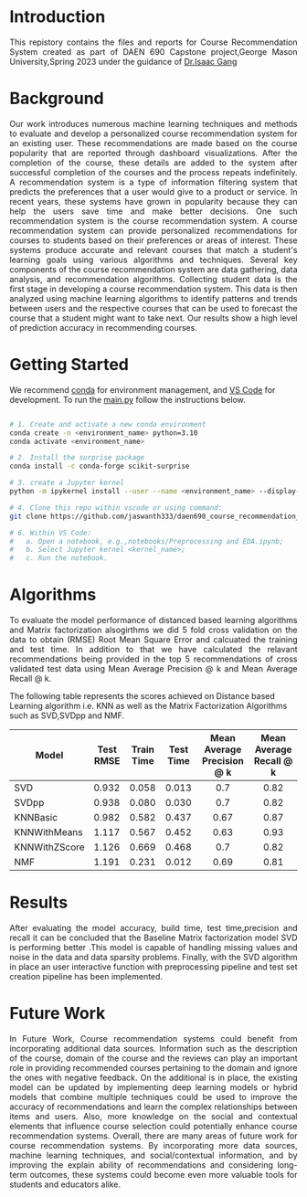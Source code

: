 # Introduction
<p align="justify"> 
This repistory contains the files and reports for Course Recommendation System created as part of DAEN 690 Capstone project,George Mason University,Spring 2023 under the guidance of <a href="MAILTO:igang@gmu.edu">Dr.Isaac Gang</a></p>

# Background
<p align="justify"> 
Our work introduces numerous machine learning techniques and methods to evaluate and develop a personalized course recommendation system for an existing user. These recommendations are made based on the course popularity that are reported through dashboard visualizations. After the completion of the course, these details are added to the system after successful completion of the courses and the process repeats indefinitely. A recommendation system is a type of information filtering system that predicts the preferences that a user would give to a product or service. In recent years, these systems have grown in popularity because they can help the users save time and make better decisions. One such recommendation system is the course recommendation system. A course recommendation system can provide personalized recommendations for courses to students based on their preferences or areas of interest. These systems produce accurate and relevant courses that match a student's learning goals using various algorithms and techniques. Several key components of the course recommendation system are data gathering, data analysis, and recommendation algorithms. Collecting student data is the first stage in developing a course recommendation system. This data is then analyzed using machine learning algorithms to identify patterns and trends between users and the respective courses that can be used to forecast the course that a student might want to take next. Our results show a high level of prediction accuracy in recommending courses.
</p>

# Getting Started

We recommend [conda](https://docs.conda.io/projects/conda/en/latest/glossary.html?highlight=environment#conda-environment) for environment management, and [VS Code](https://code.visualstudio.com/) for development. To run the [main.py](https://github.com/jaswanth333/daen690_course_recommendation_system/blob/main/main.py) follow the instructions below.


```bash

# 1. Create and activate a new conda environment
conda create -n <environment_name> python=3.10
conda activate <environment_name>

# 2. Install the surprise package
conda install -c conda-forge scikit-surprise

# 3. create a Jupyter kernel
python -m ipykernel install --user --name <environment_name> --display-name <kernel_name>

# 4. Clone this repo within vscode or using command:
git clone https://github.com/jaswanth333/daen690_course_recommendation_system

# 6. Within VS Code:
#   a. Open a notebook, e.g.,notebooks/Preprocessing and EDA.ipynb;  
#   b. Select Jupyter kernel <kernel_name>;
#   c. Run the notebook.

```
# Algorithms
<p align="justify"> 
To evaluate the model performance of distanced based learning algorithms and Matrix factorization alsogirthms we did 5 fold cross validation on the data to obtain (RMSE) Root Mean Square Error and calcuated the training and test time. In addition to that we have calculated the relavant recommendations being provided in the top 5 recommendations of cross validated test data using Mean Average Precision @ k and Mean Average Recall @ k.  

The following table represents the scores achieved on Distance based Learning algorithm i.e. KNN as well as the Matrix Factorization Algorithms such as SVD,SVDpp and NMF.
</p>

| Model         | Test RMSE | Train Time | Test Time |     Mean Average Precision @ k    |     Mean Average Recall @ k    |
|---------------|-----------|------------|-----------|:---------------------------------:|:------------------------------:|
| SVD           | 0.932     | 0.058      | 0.013     |                 0.7               |               0.82             |
| SVDpp         | 0.938     | 0.080      | 0.030     |                 0.7               |               0.82             |
| KNNBasic      | 0.982     | 0.582      | 0.437     |                0.67               |               0.87             |
| KNNWithMeans  | 1.117     | 0.567      | 0.452     |                0.63               |               0.93             |
| KNNWithZScore | 1.126     | 0.669      | 0.468     |                 0.7               |               0.82             |
| NMF           | 1.191     | 0.231      | 0.012     |                0.69               |               0.81             |

# Results
<p align="justify"> 
After evaluating the model accuracy, build time, test time,precision and recall it can be concluded that the Baseline Matrix factorization model SVD is performing better .This model is capable of handling missing values  and noise in the data and data sparsity problems. Finally, with the SVD algorithm in place an user interactive function with preprocessing pipeline and test set creation pipeline has been implemented. 
</p>

# Future Work
<p align="justify"> 
In Future Work, Course recommendation systems could benefit from incorporating additional data sources. Information such as the description of the course, domain of the course and the reviews can play an important role in providing recommended courses pertaining to the domain and ignore the ones with negative feedback. 
On the additional is in place, the existing model can be updated by implementing deep learning models or hybrid models that combine multiple techniques could be used to improve the accuracy of recommendations and learn the complex relationships between items and users.
Also, more knowledge on the social and contextual elements that influence course selection could potentially enhance course recommendation systems.
Overall, there are many areas of future work for course recommendation systems. By incorporating more data sources, machine learning techniques, and social/contextual information, and by improving the explain ability of recommendations and considering long-term outcomes, these systems could become even more valuable tools for students and educators alike.
</p>
